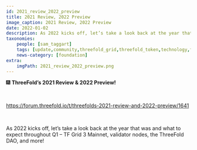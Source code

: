 ```yaml
---
id: 2021_review_2022_preview
title: 2021 Review, 2022 Preview
image_caption: 2021 Review, 2022 Preview
date: 2022-01-02
description: As 2022 kicks off, let’s take a look back at the year that was and what to expect throughout Q1.
taxonomies:
    people: [sam_taggart]
    tags: [update,community,threefold_grid,threefold_token,technology,farming]
    news-category: [foundation]
extra:
    imgPath: 2021_review_2022_preview.png
---
```


🎆 **ThreeFold’s 2021 Review & 2022 Preview!**

<br/>

https://forum.threefold.io/t/threefolds-2021-review-and-2022-preview/1641

<br/>

As 2022 kicks off, let’s take a look back at the year that was and what to expect throughout Q1 – TF Grid 3 Mainnet, validator nodes, the ThreeFold DAO, and more!